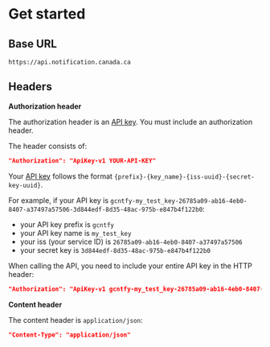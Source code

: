 # Get started

## Base URL

```
https://api.notification.canada.ca
```
## Headers

**Authorization header**

The authorization header is an [API key](keys.md). You must include an authorization header.

The header consists of:

```json
"Authorization": "ApiKey-v1 YOUR-API-KEY"
```

Your [API key](keys.md) follows the format `{prefix}-{key_name}-{iss-uuid}-{secret-key-uuid}`.

For example, if your API key is
`gcntfy-my_test_key-26785a09-ab16-4eb0-8407-a37497a57506-3d844edf-8d35-48ac-975b-e847b4f122b0`:

* your API key prefix is `gcntfy`
* your API key name is `my_test_key`
* your iss (your service ID) is `26785a09-ab16-4eb0-8407-a37497a57506`
* your secret key is `3d844edf-8d35-48ac-975b-e847b4f122b0`

When calling the API, you need to include your entire API key in the HTTP header:

```json
"Authorization": "ApiKey-v1 gcntfy-my_test_key-26785a09-ab16-4eb0-8407-a37497a57506-3d844edf-8d35-48ac-975b-e847b4f122b0"
```

**Content header**

The content header is `application/json`:

```json
"Content-Type": "application/json"
```
